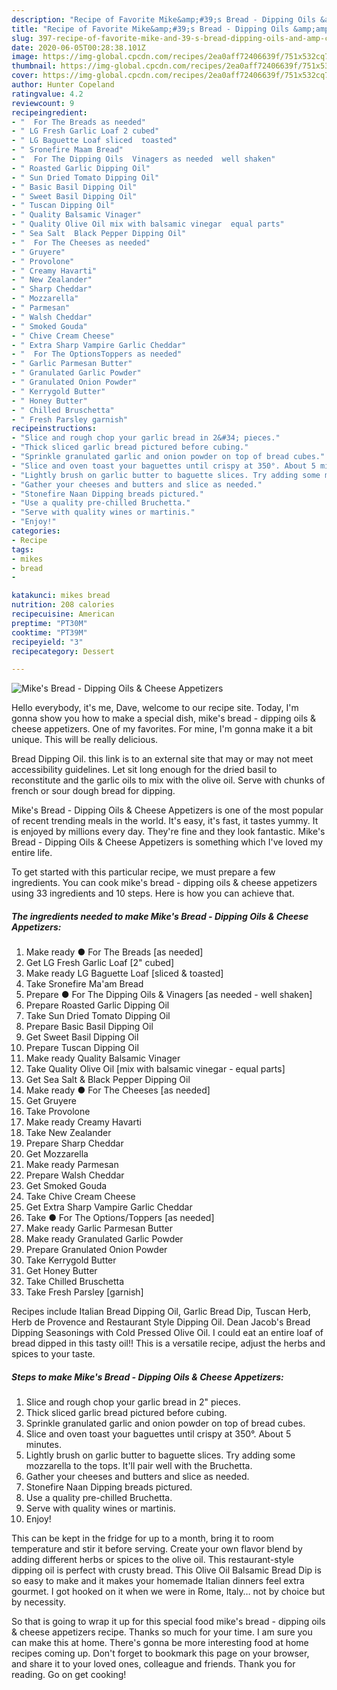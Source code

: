 ```yaml
---
description: "Recipe of Favorite Mike&amp;#39;s Bread - Dipping Oils &amp;amp; Cheese Appetizers"
title: "Recipe of Favorite Mike&amp;#39;s Bread - Dipping Oils &amp;amp; Cheese Appetizers"
slug: 397-recipe-of-favorite-mike-and-39-s-bread-dipping-oils-and-amp-cheese-appetizers
date: 2020-06-05T00:28:38.101Z
image: https://img-global.cpcdn.com/recipes/2ea0aff72406639f/751x532cq70/mikes-bread-dipping-oils-cheese-appetizers-recipe-main-photo.jpg
thumbnail: https://img-global.cpcdn.com/recipes/2ea0aff72406639f/751x532cq70/mikes-bread-dipping-oils-cheese-appetizers-recipe-main-photo.jpg
cover: https://img-global.cpcdn.com/recipes/2ea0aff72406639f/751x532cq70/mikes-bread-dipping-oils-cheese-appetizers-recipe-main-photo.jpg
author: Hunter Copeland
ratingvalue: 4.2
reviewcount: 9
recipeingredient:
- "  For The Breads as needed"
- " LG Fresh Garlic Loaf 2 cubed"
- " LG Baguette Loaf sliced  toasted"
- " Sronefire Maam Bread"
- "  For The Dipping Oils  Vinagers as needed  well shaken"
- " Roasted Garlic Dipping Oil"
- " Sun Dried Tomato Dipping Oil"
- " Basic Basil Dipping Oil"
- " Sweet Basil Dipping Oil"
- " Tuscan Dipping Oil"
- " Quality Balsamic Vinager"
- " Quality Olive Oil mix with balsamic vinegar  equal parts"
- " Sea Salt  Black Pepper Dipping Oil"
- "  For The Cheeses as needed"
- " Gruyere"
- " Provolone"
- " Creamy Havarti"
- " New Zealander"
- " Sharp Cheddar"
- " Mozzarella"
- " Parmesan"
- " Walsh Cheddar"
- " Smoked Gouda"
- " Chive Cream Cheese"
- " Extra Sharp Vampire Garlic Cheddar"
- "  For The OptionsToppers as needed"
- " Garlic Parmesan Butter"
- " Granulated Garlic Powder"
- " Granulated Onion Powder"
- " Kerrygold Butter"
- " Honey Butter"
- " Chilled Bruschetta"
- " Fresh Parsley garnish"
recipeinstructions:
- "Slice and rough chop your garlic bread in 2&#34; pieces."
- "Thick sliced garlic bread pictured before cubing."
- "Sprinkle granulated garlic and onion powder on top of bread cubes."
- "Slice and oven toast your baguettes until crispy at 350°. About 5 minutes."
- "Lightly brush on garlic butter to baguette slices. Try adding some mozzarella to the tops. It&#39;ll pair well with the Bruchetta."
- "Gather your cheeses and butters and slice as needed."
- "Stonefire Naan Dipping breads pictured."
- "Use a quality pre-chilled Bruchetta."
- "Serve with quality wines or martinis."
- "Enjoy!"
categories:
- Recipe
tags:
- mikes
- bread
- 

katakunci: mikes bread  
nutrition: 208 calories
recipecuisine: American
preptime: "PT30M"
cooktime: "PT39M"
recipeyield: "3"
recipecategory: Dessert

---
```



![Mike&#39;s Bread - Dipping Oils &amp; Cheese Appetizers](https://img-global.cpcdn.com/recipes/2ea0aff72406639f/751x532cq70/mikes-bread-dipping-oils-cheese-appetizers-recipe-main-photo.jpg)

Hello everybody, it's me, Dave, welcome to our recipe site. Today, I'm gonna show you how to make a special dish, mike&#39;s bread - dipping oils &amp; cheese appetizers. One of my favorites. For mine, I'm gonna make it a bit unique. This will be really delicious.

Bread Dipping Oil. this link is to an external site that may or may not meet accessibility guidelines. Let sit long enough for the dried basil to reconstitute and the garlic oils to mix with the olive oil. Serve with chunks of french or sour dough bread for dipping.

Mike&#39;s Bread - Dipping Oils &amp; Cheese Appetizers is one of the most popular of recent trending meals in the world. It's easy, it's fast, it tastes yummy. It is enjoyed by millions every day. They're fine and they look fantastic. Mike&#39;s Bread - Dipping Oils &amp; Cheese Appetizers is something which I've loved my entire life.


To get started with this particular recipe, we must prepare a few ingredients. You can cook mike&#39;s bread - dipping oils &amp; cheese appetizers using 33 ingredients and 10 steps. Here is how you can achieve that.

<!--inarticleads1-->

##### The ingredients needed to make Mike&#39;s Bread - Dipping Oils &amp; Cheese Appetizers:

1. Make ready  ● For The Breads [as needed]
1. Get  LG Fresh Garlic Loaf [2&#34; cubed]
1. Make ready  LG Baguette Loaf [sliced &amp; toasted]
1. Take  Sronefire Ma&#39;am Bread
1. Prepare  ● For The Dipping Oils &amp; Vinagers [as needed - well shaken]
1. Prepare  Roasted Garlic Dipping Oil
1. Take  Sun Dried Tomato Dipping Oil
1. Prepare  Basic Basil Dipping Oil
1. Get  Sweet Basil Dipping Oil
1. Prepare  Tuscan Dipping Oil
1. Make ready  Quality Balsamic Vinager
1. Take  Quality Olive Oil [mix with balsamic vinegar - equal parts]
1. Get  Sea Salt &amp; Black Pepper Dipping Oil
1. Make ready  ● For The Cheeses [as needed]
1. Get  Gruyere
1. Take  Provolone
1. Make ready  Creamy Havarti
1. Take  New Zealander
1. Prepare  Sharp Cheddar
1. Get  Mozzarella
1. Make ready  Parmesan
1. Prepare  Walsh Cheddar
1. Get  Smoked Gouda
1. Take  Chive Cream Cheese
1. Get  Extra Sharp Vampire Garlic Cheddar
1. Take  ● For The Options/Toppers [as needed]
1. Make ready  Garlic Parmesan Butter
1. Make ready  Granulated Garlic Powder
1. Prepare  Granulated Onion Powder
1. Take  Kerrygold Butter
1. Get  Honey Butter
1. Take  Chilled Bruschetta
1. Take  Fresh Parsley [garnish]


Recipes include Italian Bread Dipping Oil, Garlic Bread Dip, Tuscan Herb, Herb de Provence and Restaurant Style Dipping Oil. Dean Jacob&#39;s Bread Dipping Seasonings with Cold Pressed Olive Oil. I could eat an entire loaf of bread dipped in this tasty oil!! This is a versatile recipe, adjust the herbs and spices to your taste. 

<!--inarticleads2-->

##### Steps to make Mike&#39;s Bread - Dipping Oils &amp; Cheese Appetizers:

1. Slice and rough chop your garlic bread in 2&#34; pieces.
1. Thick sliced garlic bread pictured before cubing.
1. Sprinkle granulated garlic and onion powder on top of bread cubes.
1. Slice and oven toast your baguettes until crispy at 350°. About 5 minutes.
1. Lightly brush on garlic butter to baguette slices. Try adding some mozzarella to the tops. It&#39;ll pair well with the Bruchetta.
1. Gather your cheeses and butters and slice as needed.
1. Stonefire Naan Dipping breads pictured.
1. Use a quality pre-chilled Bruchetta.
1. Serve with quality wines or martinis.
1. Enjoy!


This can be kept in the fridge for up to a month, bring it to room temperature and stir it before serving. Create your own flavor blend by adding different herbs or spices to the olive oil. This restaurant-style dipping oil is perfect with crusty bread. This Olive Oil Balsamic Bread Dip is so easy to make and it makes your homemade Italian dinners feel extra gourmet. I got hooked on it when we were in Rome, Italy… not by choice but by necessity. 

So that is going to wrap it up for this special food mike&#39;s bread - dipping oils &amp; cheese appetizers recipe. Thanks so much for your time. I am sure you can make this at home. There's gonna be more interesting food at home recipes coming up. Don't forget to bookmark this page on your browser, and share it to your loved ones, colleague and friends. Thank you for reading. Go on get cooking!
